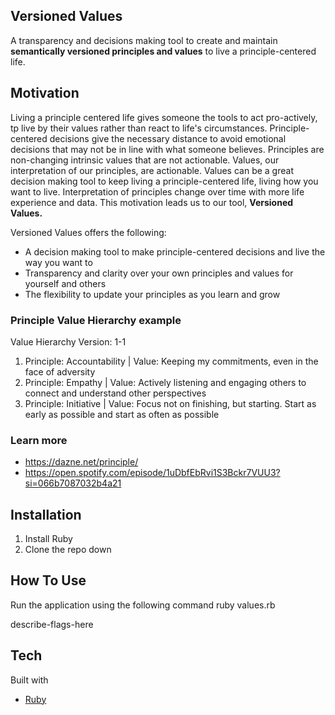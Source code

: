 ## Versioned Values

A transparency and decisions making tool to create and maintain **semantically versioned principles and values** to live a principle-centered life.
  
## Motivation

Living a principle centered life gives someone the tools to act pro-actively, tp live by their values rather than react to life's circumstances. Principle-centered decisions give the necessary distance to avoid emotional decisions that may not be in line with what someone believes. Principles are non-changing intrinsic values that are not actionable. Values, our interpretation of our principles, are actionable. Values can be a great decision making tool to keep living a principle-centered life, living how you want to live. Interpretation of principles change over time with more life experience and data. This motivation leads us to our tool, **Versioned Values.** 

Versioned Values offers the following:
- A decision making tool to make principle-centered decisions and live the way you want to
- Transparency and clarity over your own principles and values for yourself and others
- The flexibility to update your principles as you learn and grow


### Principle Value Hierarchy example

Value Hierarchy Version: 1-1
1. Principle: Accountability | Value: Keeping my commitments, even in the face of adversity
2. Principle: Empathy | Value: Actively listening and engaging others to connect and understand other perspectives
3. Principle: Initiative | Value: Focus not on finishing, but starting. Start as early as possible and start as often as possible

### Learn more

- https://dazne.net/principle/
- https://open.spotify.com/episode/1uDbfEbRvi1S3Bckr7VUU3?si=066b7087032b4a21

## Installation
1. Install Ruby
2. Clone the repo down

## How To Use

Run the application using the following command
ruby values.rb

describe-flags-here

## Tech

Built with
- [Ruby](https://www.ruby-lang.org/en/)
